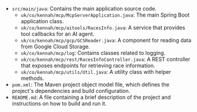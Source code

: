 - `src/main/java`: Contains the main application source code.
  - `uk/co/kennah/mcp/McpServerApplication.java`: The main Spring Boot application class.
  - `uk/co/kennah/mcp/aitools/RacesInfo.java`: A service that provides tool callbacks for an AI agent.
  - `uk/co/kennah/mcp/gcp/GCSReader.java`: A component for reading data from Google Cloud Storage.
  - `uk/co/kennah/mcp/log`: Contains classes related to logging.
  - `uk/co/kennah/mcp/rest/RacesInfoController.java`: A REST controller that exposes endpoints for retrieving race information.
  - `uk/co/kennah/mcp/utils/Util.java`: A utility class with helper methods.
- `pom.xml`: The Maven project object model file, which defines the project's dependencies and build configuration.
- `README.md`: A file containing a brief description of the project and instructions on how to build and run it.